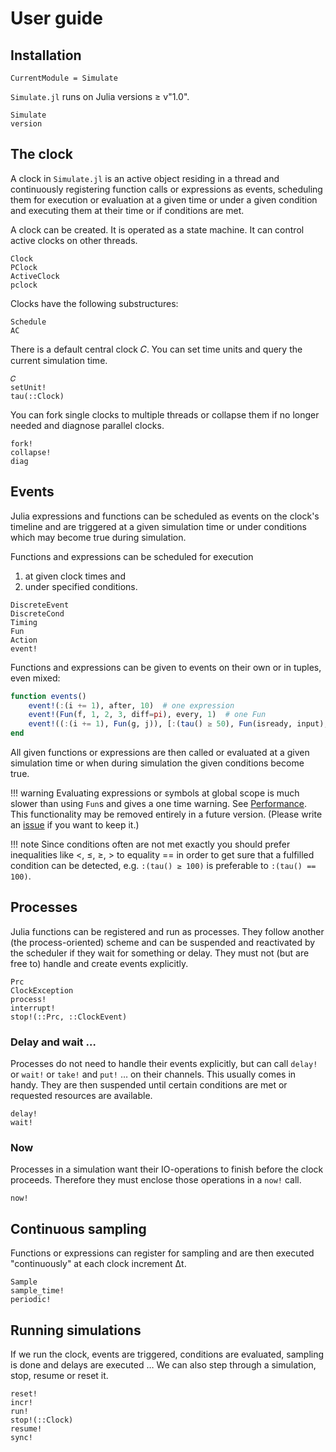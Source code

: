 # User guide

## Installation

```@meta
CurrentModule = Simulate
```

`Simulate.jl` runs on Julia versions ≥ v"1.0".

```@docs
Simulate
version
```

## The clock

A clock in `Simulate.jl` is an active object residing in a thread and continuously
registering function calls or expressions as events, scheduling them for execution
or evaluation at a given time or under a given condition and executing them at
their time or if conditions are met.

A clock can be created. It is operated as a state machine. It can control
active clocks on other threads.

```@docs
Clock
PClock
ActiveClock
pclock
```
Clocks have the following substructures:

```@docs
Schedule
AC
```

There is a default central clock 𝐶. You can set time units and query the current simulation time.

```@docs
𝐶
setUnit!
tau(::Clock)
```

You can fork single clocks to multiple threads or collapse them if no longer needed and diagnose parallel clocks.

```@docs
fork!
collapse!
diag
```

## Events

Julia expressions and functions can be scheduled as events on the clock's timeline and are triggered at a given simulation time or under conditions which may become true during simulation.

Functions and expressions can be scheduled for execution
1. at given clock times and
2. under specified conditions.

```@docs
DiscreteEvent
DiscreteCond
Timing
Fun
Action
event!
```
Functions and expressions can be given to events on their own or in tuples, even mixed:

```julia
function events()
    event!(:(i += 1), after, 10)  # one expression
    event!(Fun(f, 1, 2, 3, diff=pi), every, 1)  # one Fun
    event!((:(i += 1), Fun(g, j)), [:(tau() ≥ 50), Fun(isready, input), :(a ≤ 10)]) # two Fun under three conditions
end
```

All given functions or expressions are then called or evaluated at a given simulation time or when during simulation the given conditions become true.

!!! warning
    Evaluating expressions or symbols at global scope is much slower than using
    `Fun`s and gives a one time warning. See [Performance](../performance/performance.md).
    This functionality may be removed entirely in a future version. (Please write
    an [issue](https://github.com/pbayer/Simulate.jl/issues) if you want to keep it.)

!!! note
    Since conditions often are not met exactly you should prefer inequalities like <, ≤, ≥, > to equality == in order to get sure that a fulfilled condition can be detected, e.g. `:(tau() ≥ 100)` is preferable to `:(tau() == 100)`.

## Processes

Julia functions can be registered and run as processes. They follow another (the process-oriented) scheme and can be suspended and reactivated by the scheduler if they wait for something or delay. They must not (but are free to) handle and create events explicitly.

```@docs
Prc
ClockException
process!
interrupt!
stop!(::Prc, ::ClockEvent)
```

### Delay and wait …

Processes do not need to handle their events explicitly, but can call `delay!` or `wait!` or `take!` and `put!` … on their channels. This usually comes in handy. They are then suspended until certain conditions are met or requested resources are available.

```@docs
delay!
wait!
```

### Now

Processes in a simulation want their IO-operations to finish before the clock proceeds. Therefore they must enclose those operations in a `now!` call.

```@docs
now!
```

## Continuous sampling

Functions or expressions can register for sampling and are then executed "continuously" at each clock increment Δt.

```@docs
Sample
sample_time!
periodic!
```

## Running simulations

If we run the clock, events are triggered, conditions are evaluated, sampling is done and delays are executed … We can also step through a simulation, stop, resume or reset it.

```@docs
reset!
incr!
run!
stop!(::Clock)
resume!
sync!
```
